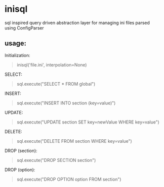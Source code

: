 # inisql
sql inspired query driven abstraction layer for managing ini files parsed using ConfigParser 

## usage:

Initialization:
> inisql('file.ini', interpolation=None)

SELECT:
> sql.execute("SELECT * FROM global")

INSERT:
> sql.execute("INSERT INTO section (key=value)")

UPDATE:
> sql.execute("UPDATE section SET key=newValue WHERE key=value")

DELETE:
> sql.execute("DELETE FROM section WHERE key=value")

DROP (section):
> sql.execute("DROP SECTION section")

DROP (option):
> sql.execute("DROP OPTION option FROM section")
